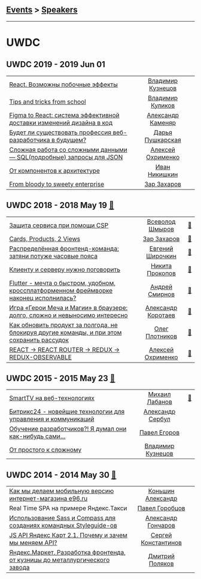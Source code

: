 ## [Events](../README.md) > [Speakers](../speakers.md)
---

# UWDC

## UWDC 2019 - 2019 Jun 01 
| | | |
| --- | :---: | --- |
| [React. Возможны побочные эффекты](https://youtu.be/o99D6zgi31g)  |  [Владимир Кузнецов](speakers/Владимир%20Кузнецов.md)  |    |
| [Tips and tricks from school](https://youtu.be/0Ol1XHk3vsA)  |  [Владимир Куликов](speakers/Владимир%20Куликов.md)  |    |
| [Figma to React: система эффективной доставки изменений дизайна в код](https://youtu.be/0Ol1XHk3vsA)  |  [Александр Каменяр](speakers/Александр%20Каменяр.md)  |    |
| [Будет ли существовать профессия веб-разработчика в будущем?](https://youtu.be/0Ol1XHk3vsA)  |  [Дарья Пушкарская](speakers/Дарья%20Пушкарская.md)  |    |
| [Сложная работа со сложными данными — SQL(подробные) запросы для JSON](https://youtu.be/o99D6zgi31g)  |  [Алексей Охрименко](speakers/Алексей%20Охрименко.md)  |    |
| [От компонентов к архитектуре](https://youtu.be/o99D6zgi31g)  |  [Иван Никишкин](speakers/Иван%20Никишкин.md)  |    |
| [From bloody to sweety enterprise](https://youtu.be/o99D6zgi31g)  |  [Зар Захаров](speakers/Зар%20Захаров.md)  |    |
## UWDC 2018 - 2018 May 19 [:movie_camera:](https://www.youtube.com/watch?v=B5RQTND0RtA)
| | | |
| --- | :---: | --- |
| [Защита сервиса при помощи CSP](https://www.youtube.com/watch?v=WFfYF2Q8ihU)  |  [Всеволод Шмыров](speakers/Всеволод%20Шмыров.md)  | [:notebook:](https://2018.uwdc.ru/storage/lectures/presentaions/nBM4K3Wuerx8aUhHdZTj1oJ2M3eKrrtjIhvz6HYF.pptx)   |
| [Cards, Products, 2 Views](https://www.youtube.com/watch?v=ZK38enWFN1g)  |  [Зар Захаров](speakers/Зар%20Захаров.md)  | [:notebook:](https://2018.uwdc.ru/storage/lectures/presentaions/JYemNJoJAZXQHJ8qL1Z4TOQ61UqzJGlPNLHhYspi.pdf)   |
| [Распределённая фронтенд-команда: затяни потуже часовые пояса](https://youtu.be/B5RQTND0RtA?t=9547)  |  [Евгений Широчкин](speakers/Евгений%20Широчкин.md)  | [:notebook:](https://2018.uwdc.ru/storage/lectures/presentaions/xvHn6KnInifZbmGIzYKoNBwdFugUOWGmGcrp2BSE.pptx)   |
| [Клиенту и серверу нужно поговорить](https://youtu.be/B5RQTND0RtA?t=12298)  |  [Никита Прокопов](speakers/Никита%20Прокопов.md)  | [:notebook:](https://2018.uwdc.ru/storage/lectures/presentaions/1xm06L2hbmqu6Kz9YUsd3qmsUfjXtzVOfU0l42as.pdf)   |
| [Flutter - мечта о быстром, удобном, кроссплатформенном фреймворке наконец исполнилась?](https://www.youtube.com/watch?v=qLHr8CB7kn4)  |  [Андрей Смирнов](speakers/Андрей%20Смирнов.md)  | [:notebook:](https://2018.uwdc.ru/storage/lectures/presentaions/7iQ3jDGaPzzX9hX98rmqkGMM1abXqns01tBDjxMS.pdf)   |
| [Игра «Герои Меча и Магии» в браузере: долго, сложно и невыносимо интересно](https://www.youtube.com/watch?v=bv6MVuRbAmg)  |  [Александр Коротаев](speakers/Александр%20Коротаев.md)  | [:notebook:](http://lekzd.ru/presentations/uwdc_heroes/#cover)   |
| [Как обновить продукт за полгода, не блокируя другие команды, и при этом сохранить рассудок](https://www.youtube.com/watch?v=G4uxdypQ_xs)  |  [Олег Плотников](speakers/Олег%20Плотников.md)  | [:notebook:](https://2018.uwdc.ru/storage/lectures/presentaions/QirRGUywixSHH3OizKgMOOU9Co7ZakRIzdnjCRpL.pdf)   |
| [REACT -&gt; REACT ROUTER -&gt; REDUX -&gt; REDUX-OBSERVABLE](https://www.youtube.com/watch?v=C_nCpoAiUF0)  |  [Алексей Охрименко](speakers/Алексей%20Охрименко.md)  | [:notebook:](https://2018.uwdc.ru/storage/lectures/presentaions/2Y57zfnlKRzkFa9tYtDoBwNx5X95gHiZQCYNPPXT.pdf)   |
## UWDC 2015 - 2015 May 23 [:movie_camera:](https://www.youtube.com/playlist?list=PLVoeNl1W-7DckFCr8T1XIA5LsBTdWudr3)
| | | |
| --- | :---: | --- |
| [SmartTV на веб-технологиях](https://www.youtube.com/watch?v=3Gg3x_wjXoU)  |  [Михаил Лабанов](speakers/Михаил%20Лабанов.md)  | [:notebook:](https://www.slideshare.net/moscowjs/smarttv-39523900)   |
| [Битрикс24 - новейшие технологии для управления и коммуникаций](https://www.youtube.com/watch?v=R-pxQa8RoRw)  |  [Александр Сербул](speakers/Александр%20Сербул.md)  |    |
| [Обучение разработчиков?! Я думал они как-нибудь сами…](https://www.youtube.com/watch?v=BwT_ne808PY)  |  [Павел Егоров](speakers/Павел%20Егоров.md)  |    |
| [От простого к сложному](https://www.youtube.com/watch?v=SnSrZVMtOpI)  |  [Владимир Кузнецов](speakers/Владимир%20Кузнецов.md)  |    |
## UWDC 2014 - 2014 May 30 [:movie_camera:](https://www.youtube.com/playlist?list=PLVoeNl1W-7Dd1DhsiA0zeoReTwX941eXN)
| | | |
| --- | :---: | --- |
| [Как мы делаем мобильную версию интернет-магазина е96.ru](https://www.youtube.com/watch?v=3ciPzn8ugJE)  |  [Коньшин Александр](speakers/Коньшин%20Александр.md)  |    |
| Real Time SPA на примере Яндекс.Такси  |  [Павел Горобцов](speakers/Павел%20Горобцов.md)  |    |
| [Использование Sass и Compass для созданиях командных Styleguide-ов](https://www.youtube.com/watch?v=QcENrjkjQoo)  |  [Александр Гончаров](speakers/Александр%20Гончаров.md)  |    |
| [JS API Яндекс Карт 2.1. Почему и зачем мы меняем API?](https://www.youtube.com/watch?v=aS1dfT-WoFU)  |  [Сергей Константинов](speakers/Сергей%20Константинов.md)  |    |
| [Яндекс.Маркет. Разработка фронтенда, от кузницы до металлургического завода](https://www.youtube.com/watch?v=H-AK67UNDrs)  |  [Дмитрий Поляков](speakers/Дмитрий%20Поляков.md)  |    |
